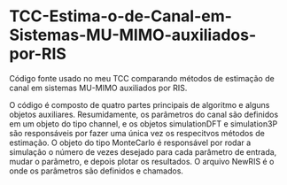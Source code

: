 # TCC-Estima-o-de-Canal-em-Sistemas-MU-MIMO-auxiliados-por-RIS
Código fonte usado no meu TCC comparando métodos de estimação de canal em sistemas MU-MIMO auxiliados por RIS.

O código é composto de quatro partes principais de algoritmo e alguns objetos auxiliares. Resumidamente, os parâmetros do
canal são definidos em um objeto do tipo channel, e os objetos simulationDFT e simulation3P são responsáveis por fazer uma 
única vez os respecitvos métodos de estimação. O objeto do tipo MonteCarlo é responsável por rodar a simulação o número de 
vezes desejado para cada parâmetro de entrada, mudar o parâmetro, e depois plotar os resultados. O arquivo NewRIS é o onde
os parâmetros são definidos e chamados.

